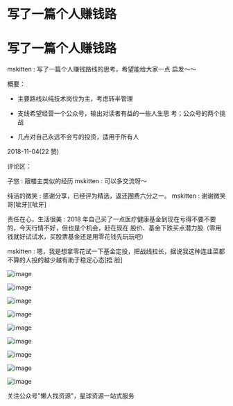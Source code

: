 # 写了一篇个人赚钱路

# 写了一篇个人赚钱路

mskitten : 写了一篇个人赚钱路线的思考，希望能给大家一点 启发～～

概要：

*   主要路线以纯技术岗位为主，考虑转半管理

*   支线希望经营一个公众号，输出对读者有益的一些人生思 考；公众号的两个挑战

*   几点对自己永远不会亏的投资，适用于所有人

2018-11-04(22 赞)

评论区：

子悠 : 跟楼主类似的经历 mskitten : 可以多交流呀～

纯洁的微笑 : 感谢分享，已经评为精选，返还圈费六分之一。 mskitten : 谢谢微笑哥[呲牙][呲牙]

责任在心，生活很美 : 2018 年自己买了一点医疗健康基金到现在亏得不要不要的，今天行情不好，但也是个机会，赶在现在 股价、基金下跌买点潜力股（零用钱就好试试水，买股票基金还是用零花钱先玩玩吧）

mskitten : 嗯，我是想拿零花试一下基金定投，把战线拉长，据说我这种连韭菜都不算的人投的越少越有助于稳定心态[捂 脸]

![image](img/Image_176.png)

![image](img/Image_177.png)

![image](img/Image_178.png)

![image](img/Image_179.png)

![image](img/Image_180.png)

![image](img/Image_181.png)

![image](img/Image_182.png)

![image](img/Image_183.png)

![image](img/Image_184.png)

关注公众号"懒人找资源"，星球资源一站式服务